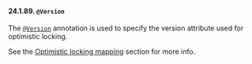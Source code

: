 #### 24.1.89. `@Version`

<div class="paragraph">

The [`@Version`](http://docs.oracle.com/javaee/7/api/javax/persistence/Version.html) annotation is used to specify the version attribute used for optimistic locking.


See the [Optimistic locking mapping](#entity-pojo-optlock) section for more info.

